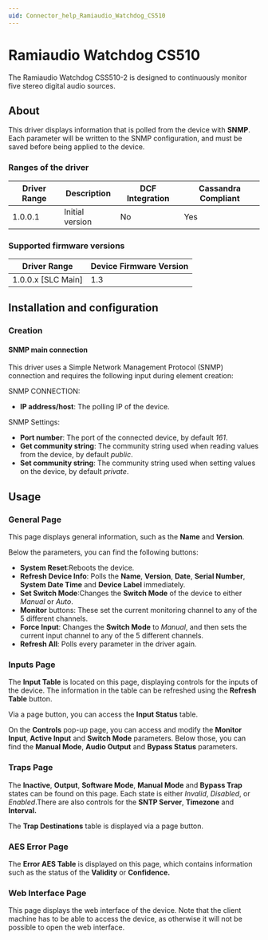 ```yaml
---
uid: Connector_help_Ramiaudio_Watchdog_CS510
---
```


# Ramiaudio Watchdog CS510

The Ramiaudio Watchdog CSS510-2 is designed to continuously monitor five stereo digital audio sources.

## About

This driver displays information that is polled from the device with **SNMP**. Each parameter will be written to the SNMP configuration, and must be saved before being applied to the device.

### Ranges of the driver

| **Driver Range** | **Description** | **DCF Integration** | **Cassandra Compliant** |
|------------------|-----------------|---------------------|-------------------------|
| 1.0.0.1          | Initial version | No                  | Yes                     |

### Supported firmware versions

| **Driver Range**     | **Device Firmware Version** |
|----------------------|-----------------------------|
| 1.0.0.x \[SLC Main\] | 1.3                         |

## Installation and configuration

### Creation

#### SNMP main connection

This driver uses a Simple Network Management Protocol (SNMP) connection and requires the following input during element creation:

SNMP CONNECTION:

- **IP address/host**: The polling IP of the device.

SNMP Settings:

- **Port number**: The port of the connected device, by default *161*.
- **Get community string**: The community string used when reading values from the device, by default *public*.
- **Set community string**: The community string used when setting values on the device, by default *private*.

## Usage

### General Page

This page displays general information, such as the **Name** and **Version**.

Below the parameters, you can find the following buttons:

- **System Reset**:Reboots the device.
- **Refresh Device Info**: Polls the **Name**, **Version**, **Date**, **Serial Number**, **System Date Time** and **Device Label** immediately.
- **Set Switch Mode**:Changes the **Switch Mode** of the device to either *Manual* or *Auto*.
- **Monitor** buttons: These set the current monitoring channel to any of the 5 different channels.
- **Force Input**: Changes the **Switch Mode** to *Manual*, and then sets the current input channel to any of the 5 different channels.
- **Refresh All**: Polls every parameter in the driver again.

### Inputs Page

The **Input Table** is located on this page, displaying controls for the inputs of the device. The information in the table can be refreshed using the **Refresh Table** button.

Via a page button, you can access the **Input Status** table.

On the **Controls** pop-up page, you can access and modify the **Monitor Input**, **Active Input** and **Switch Mode** parameters. Below those, you can find the **Manual Mode**, **Audio Output** and **Bypass Status** parameters.

### Traps Page

The **Inactive**, **Output**, **Software Mode**, **Manual Mode** and **Bypass Trap** states can be found on this page. Each state is either *Invalid*, *Disabled*, or *Enabled*.There are also controls for the **SNTP Server**, **Timezone** and **Interval.**

The **Trap Destinations** table is displayed via a page button.

### AES Error Page

The **Error AES Table** is displayed on this page, which contains information such as the status of the **Validity** or **Confidence.**

### Web Interface Page

This page displays the web interface of the device. Note that the client machine has to be able to access the device, as otherwise it will not be possible to open the web interface.
